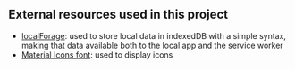 ## External resources used in this project

* [localForage](https://github.com/localForage/localForage): used to store local data in indexedDB with a simple syntax, making that data available both to the local app and the service worker
* [Material Icons font](https://google.github.io/material-design-icons/): used to display icons